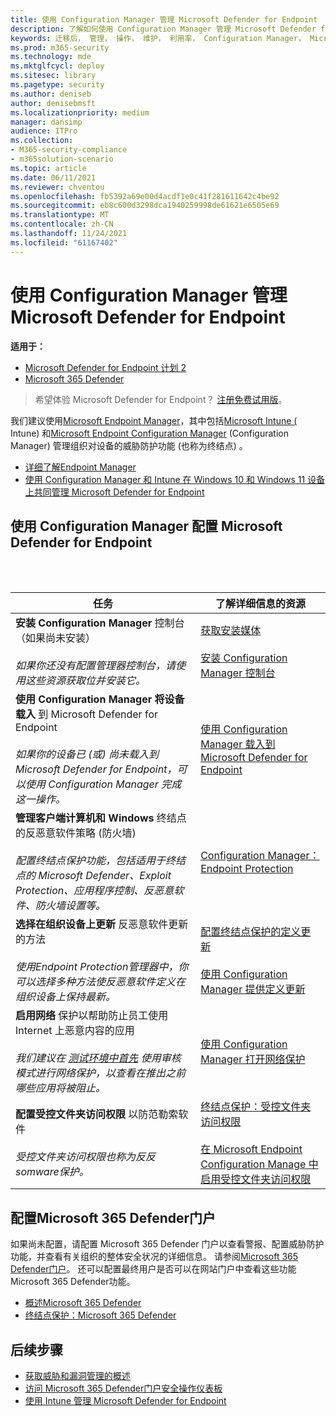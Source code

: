 ```yaml
---
title: 使用 Configuration Manager 管理 Microsoft Defender for Endpoint
description: 了解如何使用 Configuration Manager 管理 Microsoft Defender for Endpoint
keywords: 迁移后， 管理， 操作， 维护， 利用率， Configuration Manager， Microsoft Defender for Endpoint， edr
ms.prod: m365-security
ms.technology: mde
ms.mktglfcycl: deploy
ms.sitesec: library
ms.pagetype: security
ms.author: deniseb
author: denisebmsft
ms.localizationpriority: medium
manager: dansimp
audience: ITPro
ms.collection:
- M365-security-compliance
- m365solution-scenario
ms.topic: article
ms.date: 06/11/2021
ms.reviewer: chventou
ms.openlocfilehash: fb5392a69e00d4acdf1e0c41f281611642c4be92
ms.sourcegitcommit: eb8c600d3298dca1940259998de61621e6505e69
ms.translationtype: MT
ms.contentlocale: zh-CN
ms.lasthandoff: 11/24/2021
ms.locfileid: "61167402"
---
```

# <a name="manage-microsoft-defender-for-endpoint-with-configuration-manager"></a>使用 Configuration Manager 管理 Microsoft Defender for Endpoint

**适用于：**
- [Microsoft Defender for Endpoint 计划 2](https://go.microsoft.com/fwlink/p/?linkid=2154037)
- [Microsoft 365 Defender](https://go.microsoft.com/fwlink/?linkid=2118804)

> 希望体验 Microsoft Defender for Endpoint？ [注册免费试用版](https://signup.microsoft.com/create-account/signup?products=7f379fee-c4f9-4278-b0a1-e4c8c2fcdf7e&ru=https://aka.ms/MDEp2OpenTrial?ocid=docs-wdatp-exposedapis-abovefoldlink)。


我们建议使用[Microsoft Endpoint Manager](/mem)，其中包括[Microsoft Intune (](/mem/intune/fundamentals/what-is-intune) Intune) 和[Microsoft Endpoint Configuration Manager](/mem/configmgr/core/understand/introduction) (Configuration Manager) 管理组织对设备的威胁防护功能 (也称为终结点) 。

- [详细了解Endpoint Manager](/mem/endpoint-manager-overview)
- [使用 Configuration Manager 和 Intune 在 Windows 10 和 Windows 11 设备上共同管理 Microsoft Defender for Endpoint](manage-atp-post-migration-intune.md)

## <a name="configure-microsoft-defender-for-endpoint-with-configuration-manager"></a>使用 Configuration Manager 配置 Microsoft Defender for Endpoint

<br/><br/>

|任务|了解详细信息的资源|
|---|---|
|**安装 Configuration Manager** 控制台（如果尚未安装） <br/><br/> *如果你还没有配置管理器控制台，请使用这些资源获取位并安装它。*|[获取安装媒体](/mem/configmgr/core/servers/deploy/install/get-install-media) <br/><br/> [安装 Configuration Manager 控制台](/mem/configmgr/core/servers/deploy/install/install-consoles)|
|**使用 Configuration Manager 将设备载入** 到 Microsoft Defender for Endpoint <br/><br/> *如果你的设备已 (或) 尚未载入到 Microsoft Defender for Endpoint，可以使用 Configuration Manager 完成这一操作。*|[使用 Configuration Manager 载入到 Microsoft Defender for Endpoint](/mem/configmgr/protect/deploy-use/defender-advanced-threat-protection#about-onboarding-to-atp-with-configuration-manager)|
|**管理客户端计算机和 Windows** 终结点的反恶意软件策略 (防火墙)  <br/><br/> *配置终结点保护功能，包括适用于终结点的 Microsoft Defender、Exploit Protection、应用程序控制、反恶意软件、防火墙设置等。*|[Configuration Manager：Endpoint Protection](/mem/configmgr/protect/deploy-use/endpoint-protection)|
|**选择在组织设备上更新** 反恶意软件更新的方法 <br/><br/> *使用Endpoint Protection管理器中，你可以选择多种方法使反恶意软件定义在组织设备上保持最新。*|[配置终结点保护的定义更新](/mem/configmgr/protect/deploy-use/endpoint-definition-updates) <br/><br/> [使用 Configuration Manager 提供定义更新](/mem/configmgr/protect/deploy-use/endpoint-definitions-configmgr)|
|**启用网络** 保护以帮助防止员工使用 Internet 上恶意内容的应用 <br/><br/> *我们建议在 [测试环境中首先](/microsoft-365/security/defender-endpoint/evaluate-network-protection) 使用审核模式进行网络保护，以查看在推出之前哪些应用将被阻止。*|[使用 Configuration Manager 打开网络保护](/microsoft-365/security/defender-endpoint/enable-network-protection#microsoft-endpoint-configuration-manager)|
|**配置受控文件夹访问权限** 以防范勒索软件 <br/><br/> *受控文件夹访问权限也称为反反somware保护。*|[终结点保护：受控文件夹访问权限](/mem/intune/protect/endpoint-protection-windows-10#controlled-folder-access) <br/><br/> [在 Microsoft Endpoint Configuration Manage 中启用受控文件夹访问权限](/microsoft-365/security/defender-endpoint/enable-controlled-folders#microsoft-endpoint-configuration-manager)|

## <a name="configure-your-microsoft-365-defender-portal"></a>配置Microsoft 365 Defender门户

如果尚未配置，请配置 Microsoft 365 Defender 门户以查看警报、配置威胁防护功能，并查看有关组织的整体安全状况的详细信息。 请参阅[Microsoft 365 Defender门户](microsoft-defender-security-center.md)。 还可以配置最终用户是否可以在网站门户中查看这些功能Microsoft 365 Defender功能。

- [概述Microsoft 365 Defender](/microsoft-365/security/defender-endpoint/use)
- [终结点保护：Microsoft 365 Defender](/mem/intune/protect/endpoint-protection-windows-10#microsoft-defender-security-center)

## <a name="next-steps"></a>后续步骤

- [获取威胁和漏洞管理的概述](/microsoft-365/security/defender-endpoint/next-gen-threat-and-vuln-mgt)
- [访问 Microsoft 365 Defender门户安全操作仪表板](/microsoft-365/security/defender-endpoint/security-operations-dashboard)
- [使用 Intune 管理 Microsoft Defender for Endpoint](manage-atp-post-migration-intune.md)
